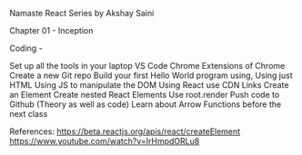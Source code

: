 Namaste React Series by Akshay Saini

Chapter 01 - Inception

Coding -

Set up all the tools in your laptop
VS Code
Chrome
Extensions of Chrome
Create a new Git repo
Build your first Hello World program using,
Using just HTML
Using JS to manipulate the DOM
Using React
use CDN Links
Create an Element
Create nested React Elements
Use root.render
Push code to Github (Theory as well as code)
Learn about Arrow Functions before the next class

References:
https://beta.reactjs.org/apis/react/createElement
https://www.youtube.com/watch?v=IrHmpdORLu8